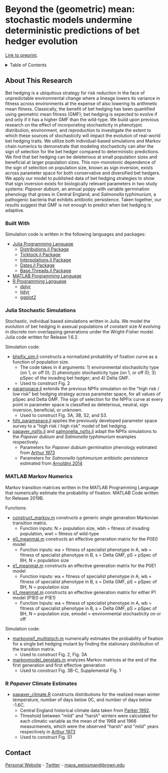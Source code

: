 # Beyond the (geometric) mean: stochastic models undermine deterministic predictions of bet hedger evolution
[Link to preprint]((https://www.biorxiv.org/content/10.1101/2023.07.11.548608v1)).

<!-- TABLE OF CONTENTS -->
<details>
  <summary>Table of Contents</summary>
  <ol>
    <li>
      <a href="#about-the-project">About This Research</a>
      <ul>
        <li><a href="#built-with">Built With</a></li>
        <li><a href="#julia-sims">Julia Stochastic Simulations</a></li>
        <li><a href="#MATLAB-sims">R Code</a></li>
        <li><a href="#R-code">MATLAB Markov Numerics</a></li>
      </ul>
    </li>
    <li><a href="#contact">Contact</a></li>
  </ol>
</details>

<!-- ABOUT THE PROJECT -->
## About This Research <a name="about-the-project"></a>

Bet hedging is a ubiquitous strategy for risk reduction in the face of unpredictable environmental change where a lineage lowers its variance in fitness across environments at the expense of also lowering its arithmetic mean fitness. Classically, the benefit of bet hedging has been quantified using geometric mean fitness (GMF); bet hedging is expected to evolve if and only if it has a higher GMF than the wild-type. We build upon previous research on the effect of incorporating stochasticity in phenotypic distribution, environment, and reproduction to investigate the extent to which these sources of stochasticity will impact the evolution of real-world bet hedging traits. We utilize both individual-based simulations and Markov chain numerics to demonstrate that modeling stochasticity can alter the sign of selection for the bet hedger compared to deterministic predictions. We find that bet hedging can be deleterious at small population sizes and beneficial at larger population sizes. This non-monotonic dependence of the sign of selection on population size, known as sign inversion, exists across parameter space for both conservative and diversified bet hedgers. We apply our model to published data of bet hedging strategies to show that sign inversion exists for biologically relevant parameters in two study systems: *Papaver dubium*, an annual poppy with variable germination phenology that grows in Central England, and *Salmonella typhimurium*, a pathogenic bacteria that exhibits antibiotic persistence. Taken together, our results suggest that GMF is not enough to predict when bet hedging is adaptive.

### Built With <a name="built-with"></a>

Simulation code is written in the following languages and packages:

* [Julia Programming Language](https://julialang.org/)
  * [Distributions.jl Package](https://juliastats.org/Distributions.jl/stable/)
  * [Ticktock.jl Package](https://github.com/cormullion/TickTock.jl)
  * [Interpolations.jl Package](http://juliamath.github.io/Interpolations.jl/latest/)
  * [Dates.jl Package](https://docs.julialang.org/en/v1/stdlib/Dates/)
  * [Base.Threads.jl Package](https://docs.julialang.org/en/v1/base/multi-threading/)
* [MATLAB Programming Language](https://www.mathworks.com/products/MATLAB/programming-with-MATLAB.html)
* [R Programming Language](https://www.r-project.org/)
  * [dplyr](https://cran.r-project.org/web/packages/dplyr/index.html)
  * [tidyr](https://tidyr.tidyverse.org/)
  * [ggplot2](https://ggplot2.tidyverse.org/)

### Julia Stochastic Simulations <a name="julia-sims"></a>

Stochastic, individual based simulations written in Julia. We model the evolution of bet hedging in asexual populations of constant size *N* evolving in discrete non-overlapping generations under the Wright-Fisher model. Julia code written for Release 1.6.2.

Simulation code:
* [bhpfix_sim.jl](https://github.com/mweissman97/bethedging_stochastic/blob/2427366dea02216dcdd6033350f6a0abaec06516/julia_sims/bhpfix_sim.jl) constructs a normalized probability of fixation curve as a function of population size.
  * The code takes in 4 arguments: 1) environmental stochasticity type (on 1, or off 0); 2) phenotypic stochasticity type (on 1, or off 0); 3) pSpec of the invading bet hedger; and 4) Delta GMF.
  * Used to construct Fig. 2
* [paramspace.jl](https://github.com/mweissman97/bethedging_stochastic/blob/2427366dea02216dcdd6033350f6a0abaec06516/julia_sims/paramspace.jl) extends the previous NPfix simulation on the "high risk / low risk" bet hedging strategy across parameter space, for all values of pSpec and Delta GMF. The sign of selection for the NPFix curve at every point in parameter space is classified as deleterious, neutral, sign inversion, beneficial, or unknown.
  * Used to construct Fig. 3A, 3B, S2, and S3.
* [hihi_paramspace.jl]([julia_sims/hihi_paramspace.jl](https://github.com/mweissman97/bethedging_stochastic/blob/e8101cf72d5199c734076d28a7e80926c9a36d1a/julia_sims/hihi_paramspace.jl)) applies the previously developed parameter space survey to a "high risk / high risk" model of bet hedging.
* [papaver_npfix.jl]([julia_sims/papaver_npfix.jl](https://github.com/mweissman97/bethedging_stochastic/blob/e8101cf72d5199c734076d28a7e80926c9a36d1a/julia_sims/papaver_npfix.jl)) and [salmonella_npfix.jl](https://github.com/mweissman97/bethedging_stochastic/blob/e8101cf72d5199c734076d28a7e80926c9a36d1a/julia_sims/salmonella_npfix.jl) adapt the NPfix simulations to the *Papaver dubium* and *Salmonella typhimurium* examples respectively.
  * Parameters for *Papaver dubium* germination phenology estimated from [Arthur 1973](https://www.nature.com/articles/hdy197321)
  * Parameters for *Salmonella typhimurium* antibiotic persistence estimated from [Arnoldini 2014](https://journals.plos.org/plosbiology/article?id=10.1371/journal.pbio.1001928)

### MATLAB Markov Numerics <a name="MATLAB-sims"></a>

Markov transition matrices written in the MATLAB Programming Language that numerically estimate the probability of fixation. MATLAB Code written for Release 2019B.

Functions:
* [construct_markov.m](https://github.com/mweissman97/bethedging_stochastic/blob/2427366dea02216dcdd6033350f6a0abaec06516/matlab_sims/construct_markov.m) constructs a generic single generation Markovian transition matrix.
  * Function inputs: N = population size, wbh = fitness of invading population, wwt = fitness of wild-type
* [e0_meanmat.m](https://github.com/mweissman97/bethedging_stochastic/blob/2427366dea02216dcdd6033350f6a0abaec06516/matlab_sims/e0_meanmat.m) constructs an effective generation matrix for the P0E0 model
  * Function inputs: wa = fitness of specialist phenotype in A, wb = fitness of specialist phenotype in B, s = Delta GMF, pS = pSpec of BH, N = population size
* [e1_meanmat.m](https://github.com/mweissman97/bethedging_stochastic/blob/2427366dea02216dcdd6033350f6a0abaec06516/matlab_sims/e1_meanmat.m) constructs an effective generation matrix for the P0E1 model
  * Function inputs: wa = fitness of specialist phenotype in A, wb = fitness of specialist phenotype in B, s = Delta GMF, pS = pSpec of BH, N = population size
* [p1_meanmat.m](https://github.com/mweissman97/bethedging_stochastic/blob/2427366dea02216dcdd6033350f6a0abaec06516/matlab_sims/p1_meanmat.m) constructs an effective generation matrix for either P1 model (P1E0 or P1E1)
  * Function Inputs: wa = fitness of specialist phenotype in A, wb = fitness of specialist phenotype in B, s = Delta GMF, pS = pSpec of BH, N = population size, emodel = environmental stochasticity on or off

Simulation code:
* [markovnpf_multistoch.m](https://github.com/mweissman97/bethedging_stochastic/blob/2427366dea02216dcdd6033350f6a0abaec06516/MATLAB_sims/markovnpf_multistoch.m) numerically estimates the probability of fixation for a single bet hedging mutant by finding the stationary distribution of the transition matrix.
  * Used to construct Fig. 2, Fig. 3A
* [markovmodel_genstats.m](https://github.com/mweissman97/bethedging_stochastic/blob/2427366dea02216dcdd6033350f6a0abaec06516/MATLAB_sims/markovmodel_genstats.m) analyzes Markov matrices at the end of the first generation and first effective generation
  * Used to construct Fig. 3B-C, Supplemental Fig. 1

### R *Papaver* Climate Estimates <a name="R-code"></a>

* [papaver_climate.R](https://github.com/mweissman97/bethedging_stochastic/blob/f1d5db755cb8260c03c13f89899943a4cd397101/R-code/papaver_climate.R) constructs distributions for the realized mean winter temperature, number of days below 0C, and number of days below -1.6C.
  * Central England historical climate data taken from [Parker 1992](https://www.metoffice.gov.uk/hadobs/hadcet/).
  * Threshold between "mild" and "harsh" winters were calculated for each climatic variable as the mean of the 1968 and 1966 measurmenets, which were the observed "harsh" and "mild" years respectively in [Arthur 1973](https://www.nature.com/articles/hdy197321)
  * Used to construct Fig. S1

<!-- CONTACT -->
## Contact <a name="contact"></a>

[Personal Website](https://sciencemaya.com) - [Twitter](https://twitter.com/maya_weissman) - maya_weissman@brown.edu
